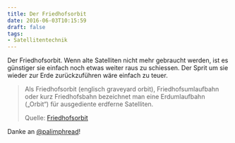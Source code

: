 ```yaml
---
title: Der Friedhofsorbit
date: 2016-06-03T10:15:59
draft: false
tags:
- Satellitentechnik
---
```


Der Friedhofsorbit. Wenn alte Satelliten nicht mehr gebraucht werden, ist
es günstiger sie einfach noch etwas weiter raus zu schiessen. Der Sprit um
sie wieder zur Erde zurückzuführen wäre einfach zu teuer.


> Als Friedhofsorbit (englisch graveyard orbit), Friedhofsumlaufbahn oder
> kurz Friedhofsbahn bezeichnet man eine Erdumlaufbahn („Orbit“) für
> ausgediente erdferne Satelliten.
>
> Quelle: [Friedhofsorbit](https://de.wikipedia.org/wiki/Friedhofsorbit)

Danke an [@palimphread](https://twitter.com/palimphread)!

